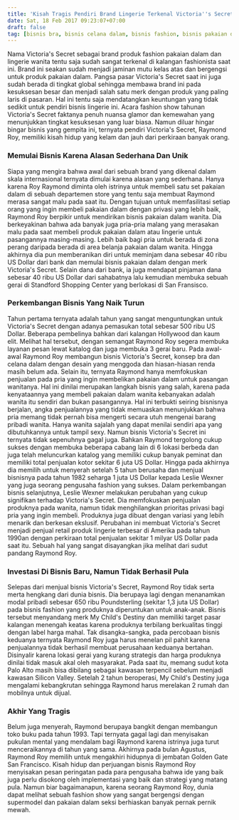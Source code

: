 ```yaml
---
title: 'Kisah Tragis Pendiri Brand Lingerie Terkenal Victoria''s Secret'
date: Sat, 18 Feb 2017 09:23:07+07:00
draft: false
tag: [bisnis bra, bisnis celana dalam, bisnis fashion, bisnis pakaian dalam, Inspirasi, kisah sukses]
---
```


Nama Victoria's Secret sebagai brand produk fashion pakaian dalam dan lingerie wanita tentu saja sudah sangat terkenal di kalangan fashionista saat ini. Brand ini seakan sudah menjadi jaminan mutu kelas atas dan bergengsi untuk produk pakaian dalam. Pangsa pasar Victoria's Secret saat ini juga sudah berada di tingkat global sehingga membawa brand ini pada kesuksesan besar dan menjadi salah satu merk dengan produk yang paling laris di pasaran. Hal ini tentu saja mendatangkan keuntungan yang tidak sedikit untuk pendiri bisnis lingerie ini. Acara fashion show tahunan Victoria's Secret faktanya penuh nuansa glamor dan kemewahan yang menunjukkan tingkat kesuksesan yang luar biasa. Namun diluar hingar bingar bisnis yang gempita ini, ternyata pendiri Victoria's Secret, Raymond Roy, memiliki kisah hidup yang kelam dan jauh dari perkiraan banyak orang.

### Memulai Bisnis Karena Alasan Sederhana Dan Unik

Siapa yang mengira bahwa awal dari sebuah brand yang dikenal dalam skala internasional ternyata dimulai karena alasan yang sederhana. Hanya karena Roy Raymond diminta oleh istrinya untuk membeli satu set pakaian dalam di sebuah departemen store yang tentu saja membuat Raymond merasa sangat malu pada saat itu. Dengan tujuan untuk memfasilitasi setiap orang yang ingin membeli pakaian dalam dengan privasi yang lebih baik, Raymond Roy berpikir untuk mendirikan bisnis pakaian dalam wanita. Dia berkeyakinan bahwa ada banyak juga pria-pria malang yang merasakan malu pada saat membeli produk pakaian dalam atau lingerie untuk pasangannya masing-masing. Lebih baik bagi pria untuk berada di zona perang daripada berada di area belanja pakaian dalam wanita. Hingga akhirnya dia pun memberanikan diri untuk meminjam dana sebesar 40 ribu US Dollar dari bank dan memulai bisnis pakaian dalam dengan merk Victoria's Secret. Selain dana dari bank, ia juga mendapat pinjaman dana sebesar 40 ribu US Dollar dari sahabatnya lalu kemudian membuka sebuah gerai di Standford Shopping Center yang berlokasi di San Fransisco.

### Perkembangan Bisnis Yang Naik Turun

Tahun pertama ternyata adalah tahun yang sangat menguntungkan untuk Victoria's Secret dengan adanya pemasukan total sebesar 500 ribu US Dollar. Beberapa pembelinya bahkan dari kalangan Hollywood dan kaum elit. Melihat hal tersebut, dengan semangat Raymond Roy segera membuka layanan pesan lewat katalog dan juga membuka 3 gerai baru. Pada awal-awal Raymond Roy membangun bisnis Victoria's Secret, konsep bra dan celana dalam dengan desain yang menggoda dan hiasan-hiasan renda masih belum ada. Selain itu, ternyata Raymond hanya memfokuskan penjualan pada pria yang ingin membelikan pakaian dalam untuk pasangan wanitanya. Hal ini dinilai merupakan langkah bisnis yang salah, karena pada kenyataannya yang membeli pakaian dalam wanita kebanyakan adalah wanita itu sendiri dan bukan pasangannya. Hal ini terbukti seiring bisnisnya berjalan, angka penjualannya yang tidak memuaskan menunjukkan bahwa pria memang tidak pernah bisa mengerti secara utuh mengenai barang pribadi wanita. Hanya wanita sajalah yang dapat menilai sendiri apa yang dibutuhkannya untuk tampil sexy. Namun bisnis Victoria's Secret ini ternyata tidak sepenuhnya gagal juga. Bahkan Raymond tergolong cukup sukses dengan membuka beberapa cabang lain di 6 lokasi berbeda dan juga telah meluncurkan katalog yang memiliki cukup banyak peminat dan memiliki total penjualan kotor sekitar 6 juta US Dollar. Hingga pada akhirnya dia memilih untuk menyerah setelah 5 tahun berusaha dan menjual bisnisnya pada tahun 1982 seharga 1 juta US Dollar kepada Leslie Wexner yang juga seorang pengusaha fashion yang sukses. Dalam perkembangan bisnis selanjutnya, Leslie Wexner melakukan perubahan yang cukup signifikan terhadap Victoria's Secret. Dia memfokuskan penjualan produknya pada wanita, namun tidak menghilangkan prioritas privasi bagi pria yang ingin membeli. Produknya juga dibuat dengan variasi yang lebih menarik dan berkesan ekslusif. Perubahan ini membuat Victoria's Secret menjadi penjual retail produk lingerie terbesar di Amerika pada tahun 1990an dengan perkiraan total penjualan sekitar 1 milyar US Dollar pada saat itu. Sebuah hal yang sangat disayangkan jika melihat dari sudut pandang Raymond Roy.

### Investasi Di Bisnis Baru, Namun Tidak Berhasil Pula

Selepas dari menjual bisnis Victoria's Secret, Raymond Roy tidak serta merta hengkang dari dunia bisnis. Dia berupaya lagi dengan menanamkan modal pribadi sebesar 650 ribu Poundsterling (sekitar 1,3 juta US Dollar) pada bisnis fashion yang produknya diperuntukan untuk anak-anak. Bisnis tersebut menyandang merk My Child's Destiny dan memiliki target pasar kalangan menengah keatas karena produknya terbilang berkualitas tinggi dengan label harga mahal. Tak disangka-sangka, pada percobaan bisnis keduanya ternyata Raymond Roy juga harus menelan pil pahit karena penjualannya tidak berhasil membuat perusahaan keduanya bertahan. Disinyalir karena lokasi gerai yang kurang strategis dan harga produknya dinilai tidak masuk akal oleh masyarakat. Pada saat itu, memang sudut kota Palo Alto masih bisa dibilang sebagai kawasan terpencil sebelum menjadi kawasan Silicon Valley. Setelah 2 tahun beroperasi, My Child's Destiny juga mengalami kebangkrutan sehingga Raymond harus merelakan 2 rumah dan mobilnya untuk dijual.

### Akhir Yang Tragis

Belum juga menyerah, Raymond berupaya bangkit dengan membangun toko buku pada tahun 1993. Tapi ternyata gagal lagi dan menyisakan pukulan mental yang mendalam bagi Raymond karena istrinya juga turut menceraikannya di tahun yang sama. Akhirnya pada bulan Agustus, Raymond Roy memilih untuk mengakhiri hidupnya di jembatan Golden Gate San Francisco. Kisah hidup dan perjuangan bisnis Raymond Roy menyisakan pesan peringatan pada para pengusaha bahwa ide yang baik juga perlu disokong oleh implementasi yang baik dan strategi yang matang pula. Namun biar bagaimanapun, karena seorang Raymond Roy, dunia dapat melihat sebuah fashion show yang sangat bergengsi dengan supermodel dan pakaian dalam seksi berhiaskan banyak pernak pernik mewah.